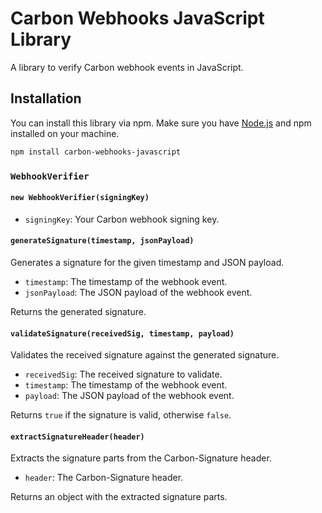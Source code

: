 # Carbon Webhooks JavaScript Library

A library to verify Carbon webhook events in JavaScript.

## Installation

You can install this library via npm. Make sure you have [Node.js](https://nodejs.org/) and npm installed on your machine.

```bash
npm install carbon-webhooks-javascript
```

### `WebhookVerifier`

#### `new WebhookVerifier(signingKey)`

*   `signingKey`: Your Carbon webhook signing key.

#### `generateSignature(timestamp, jsonPayload)`

Generates a signature for the given timestamp and JSON payload.

*   `timestamp`: The timestamp of the webhook event.
*   `jsonPayload`: The JSON payload of the webhook event.

Returns the generated signature.

#### `validateSignature(receivedSig, timestamp, payload)`

Validates the received signature against the generated signature.

*   `receivedSig`: The received signature to validate.
*   `timestamp`: The timestamp of the webhook event.
*   `payload`: The JSON payload of the webhook event.

Returns `true` if the signature is valid, otherwise `false`.

#### `extractSignatureHeader(header)`

Extracts the signature parts from the Carbon-Signature header.

*   `header`: The Carbon-Signature header.

Returns an object with the extracted signature parts.
